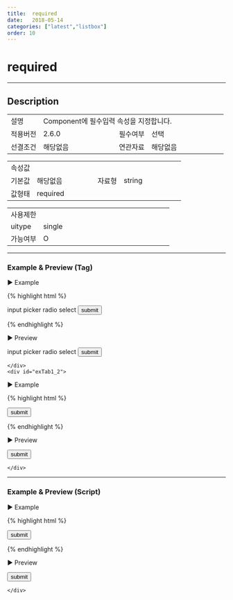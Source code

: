 ```yaml
---
title:  required
date:   2018-05-14
categories: ["latest","listbox"]
order: 10
---
```


required
===

---

## Description

<table style="width:100%">
    <colgroup>
        <col width="15%"/>
        <col width="35%"/>
        <col width="15%"/>
        <col width="35%"/>
    </colgroup>
    <tr>
        <td class="tdTitle tdBg">설명</td>
        <td colspan="3">Component에 필수입력 속성을 지정합니다.</td>
    </tr>
    <tr>
        <td class="tdTitle tdBg">적용버전</td>
        <td>2.6.0</td>
        <td class="tdTitle tdBg">필수여부</td>
        <td>선택</td>
    </tr>
    <tr>
        <td class="tdTitle tdBg">선결조건</td>
        <td>해당없음</td>
        <td class="tdTitle tdBg">연관자료</td>
        <td>해당없음</td>
    </tr>
</table>
<table style="width:100%">
    <colgroup>
        <col width="15%"/>
        <col width="35%"/>
        <col width="15%"/>
        <col width="35%"/>
    </colgroup>
    <tr>
        <td class="tdTitle tdBg tdCenter" colspan="4">속성값</td>
    </tr>
    <tr>
        <td class="tdTitle tdBg">기본값</td>
        <td>해당없음</td>
        <td class="tdTitle tdBg">자료형</td>
        <td>string</td>
    </tr>
    <tr>
        <td class="tdTitle tdBg">값형태</td>
        <td colspan="3">required</td>
    </tr>
</table>
<table style="width:100%">
    <colgroup>
        <col width="20%"/>
        <col width="20%"/>
        <col width="20%"/>
        <col width="20%"/>
        <col width="20%"/>
    </colgroup>
    <tr>
        <td class="tdTitle tdBg tdCenter" colspan="5">사용제한</td>
    </tr>
    <tr>
        <td class="tdTitle tdBg">uitype</td>
        <td class="tdCenter">single</td>
        <td></td>
        <td></td>
        <td></td>
    </tr>
    <tr>
        <td class="tdTitle tdBg">가능여부</td>
        <td class="tdBlue tdCenter">O</td>
        <td></td>
        <td></td>
        <td></td>
    </tr>
</table>

---
### Example & Preview (Tag)

<script>
    var jsondata = [
        {text : 'input', value : 'iValue'},
        {text : 'picker', value : 'pValue'},
        {text : 'radio', value : 'rValue'},
        {text : 'select', value : 'sValue'}
    ];
</script>

<sbux-tabs id="exTab1" name="exTab1" uitype="normal" title-target-id-array="{exTab1_1,exTab1_2}" title-text-array="single{고정형,변동형}" is-scrollable="false">
</sbux-tabs>
<div class="tab-content">
    <div id="exTab1_1">

▶ Example

{% highlight html %}
<form>
    <sbux-listbox id="sbIdx1_1" name="sbTagNm1_1" uitype="single" required="required">
        <option-item>input</option-item>
        <option-item>picker</option-item>
        <option-item>radio</option-item>
        <option-item>select</option-item>
    </sbux-listbox>
    <input type="submit" value="submit">
</form>
{% endhighlight %}

<br>

▶ Preview 

<form>
    <sbux-listbox id="sbIdx1_1" name="sbTagNm1_1" uitype="single" required="required">
        <option-item>input</option-item>
        <option-item>picker</option-item>
        <option-item>radio</option-item>
        <option-item>select</option-item>
    </sbux-listbox>
    <input type="submit" value="submit">
</form>

    </div>
    <div id="exTab1_2">

▶ Example

{% highlight html %}
<script>
    var jsondata = [
        {text : 'input', value : 'iValue'},
        {text : 'picker', value : 'pValue'},
        {text : 'radio', value : 'rValue'},
        {text : 'select', value : 'sValue'}
    ];
</script>
<form>
    <sbux-listbox id="sbIdx1_2" name="sbTagNm1_2" uitype="single" jsondata-ref="jsondata" required="required"></sbux-listbox>
    <input type="submit" value="submit">
</form>
{% endhighlight %}


<br>

▶ Preview 

<form>
    <sbux-listbox id="sbIdx1_2" name="sbTagNm1_2" uitype="single" jsondata-ref="jsondata" required="required"></sbux-listbox>
    <input type="submit" value="submit">
</form>

    </div>
</div>

---
### Example & Preview (Script)

<sbux-tabs id="exTab2" name="exTab2" uitype="normal" title-target-id-array="exTab2_1" title-text-array="single(변동형)" is-scrollable="false">
</sbux-tabs>
<div class="tab-content">
    <div id="exTab2_1">

▶ Example

{% highlight html %}
<form>
    <div id="sbArea2_1"></div>
    <input type="submit" value="submit">
</form>
<script>
    var jsondata = [
        {text : 'input', value : 'iValue'},
        {text : 'picker', value : 'pValue'},
        {text : 'radio', value : 'rValue'},
        {text : 'select', value : 'sValue'}
    ];
    $(document).ready(function(){
        $('#sbArea2_1').sbListbox({
            name : 'sbScriptNm2_1',
            uitype : 'single',
            jsondataRef : 'jsondata',
            required : 'required'
        });
    }); 
</script>
{% endhighlight %}

<br>

▶ Preview 

<form>
    <div id="sbArea2_1"></div>
    <input type="submit" value="submit">
</form>
<script>
    $(document).ready(function(){
        $('#sbArea2_1').sbListbox({
            name : 'sbScriptNm2_1',
            uitype : 'single',
            jsondataRef : 'jsondata',
            required : 'required'
        });
    }); 
</script>

    </div>
</div>